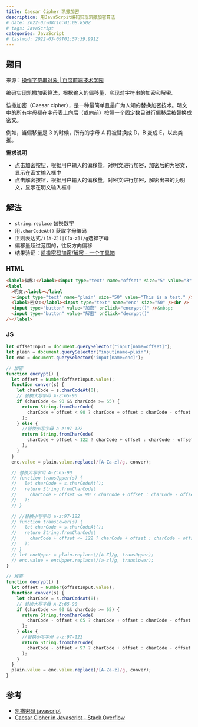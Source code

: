 ```yaml
---
title: Caesar Cipher 凯撒加密
description: 用JavaScrpit编码实现凯撒加密算法
# date: 2022-03-08T16:01:08.850Z
# tags: JavaScript
categories: JavaScript
# lastmod: 2022-03-09T01:57:39.991Z
---
```


## 题目

来源：[操作字符串对象 | 百度前端技术学园](http://ife.baidu.com/javascript/string.html#%E5%AD%97%E7%AC%A6%E4%B8%B2)

编码实现凯撒加密算法，根据输入的偏移量，实现对字符串的加密和解密.

恺撒加密（Caesar cipher），是一种最简单且最广为人知的替换加密技术。明文中的所有字母都在字母表上向后（或向前）按照一个固定数目进行偏移后被替换成密文。

例如，当偏移量是 3 的时候，所有的字母 A 将被替换成 D，B 变成 E，以此类推。

**需求说明**

- 点击加密按钮，根据用户输入的偏移量，对明文进行加密，加密后的为密文，显示在密文输入框中
- 点击解密按钮，根据用户输入的偏移量，对密文进行加密，解密出来的为明文，显示在明文输入框中

## 解法

- `string.replace` 替换数字
- 用`.charCodeAt()` 获取字母编码
- 正则表达式`/([A-Z])|([a-z])/g`选择字母
- 偏移量超过范围的，往反方向偏移
- 结果验证：[凯撒密码加密/解密 - 一个工具箱 ](http://www.atoolbox.net/Tool.php?Id=778)

### HTML

```html
<label>偏移:</label><input type="text" name="offset" size="5" value="3" /><br />
<label
  >明文:<label></label
  ><input type="text" name="plain" size="50" value="This is a test." /><br />
  <label>密文:</label><input type="text" name="enc" size="50" /><br />
  <input type="button" value="加密" onClick="encrypt()" />&nbsp;
  <input type="button" value="解密" onClick="decrypt()"
/></label>
```

### JS

```js
let offsetInput = document.querySelector("input[name=offset]");
let plain = document.querySelector("input[name=plain");
let enc = document.querySelector("input[name=enc]");

// 加密
function encrypt() {
  let offset = Number(offsetInput.value);
  function conver(s) {
    let charCode = s.charCodeAt(0);
    // 替换大写字母 A-Z:65-90
    if (charCode <= 90 && charCode >= 65) {
      return String.fromCharCode(
        charCode + offset < 90 ? charCode + offset : charCode - offset
      );
    } else {
      //替换小写字母 a-z:97-122
      return String.fromCharCode(
        charCode + offset < 122 ? charCode + offset : charCode - offset
      );
    }
  }
  enc.value = plain.value.replace(/[A-Za-z]/g, conver);

  // 替换大写字母 A-Z:65-90
  // function transUpper(s) {
  //   let charCode = s.charCodeAt();
  //   return String.fromCharCode(
  //     charCode + offset <= 90 ? charCode + offset : charCode - offset
  //   );
  // }

  // //替换小写字母 a-z:97-122
  // function transLower(s) {
  //   let charCode = s.charCodeAt();
  //   return String.fromCharCode(
  //     charCode + offset <= 122 ? charCode + offset : charCode - offset
  //   );
  // }
  // let encUpper = plain.replace(/[A-Z]/g, transUpper);
  // enc.value = encUpper.replace(/[a-z]/g, transLower);
}

// 解密
function decrypt() {
  let offset = Number(offsetInput.value);
  function conver(s) {
    let charCode = s.charCodeAt(0);
    // 替换大写字母 A-Z:65-90
    if (charCode <= 90 && charCode >= 65) {
      return String.fromCharCode(
        charCode - offset < 65 ? charCode + offset : charCode - offset
      );
    } else {
      //替换小写字母 a-z:97-122
      return String.fromCharCode(
        charCode - offset < 97 ? charCode + offset : charCode - offset
      );
    }
  }
  plain.value = enc.value.replace(/[A-Za-z]/g, conver);
}
```

## 参考

- [凯撒密码 javascript](https://blog.csdn.net/dikanjiang6340/article/details/101264748?utm_relevant_index=1)
- [Caesar Cipher in Javascript - Stack Overflow](https://stackoverflow.com/questions/44232645/caesar-cipher-in-javascript?newreg=0a8ff4c05c484b01a7df20821475fb15)

